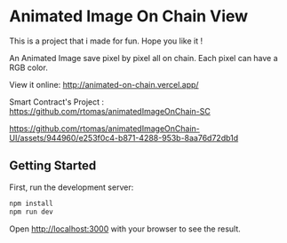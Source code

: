 # Animated Image On Chain View

This is a project that i made for fun. Hope you like it ! 

An Animated Image save pixel by pixel all on chain. Each pixel can have a RGB color.

View it online: http://animated-on-chain.vercel.app/

Smart Contract's Project : https://github.com/rtomas/animatedImageOnChain-SC

https://github.com/rtomas/animatedImageOnChain-UI/assets/944960/e253f0c4-b871-4288-953b-8aa76d72db1d

## Getting Started

First, run the development server:

```bash
npm install
npm run dev
```

Open [http://localhost:3000](http://localhost:3000) with your browser to see the result.

